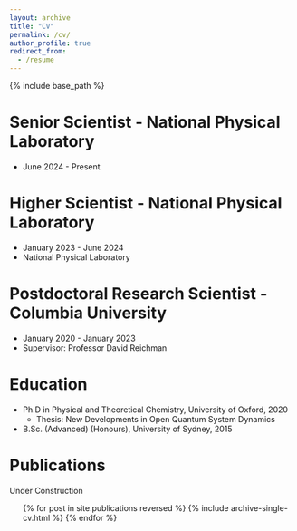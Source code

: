 ```yaml
---
layout: archive
title: "CV"
permalink: /cv/
author_profile: true
redirect_from:
  - /resume
---
```


{% include base_path %}


Senior Scientist - National Physical Laboratory
======
* June 2024 - Present

Higher Scientist - National Physical Laboratory
======
* January 2023 - June 2024
* National Physical Laboratory

Postdoctoral Research Scientist - Columbia University
======
* January 2020 - January 2023
* Supervisor: Professor David Reichman

Education
======
* Ph.D in Physical and Theoretical Chemistry, University of Oxford, 2020 
  * Thesis: New Developments in Open Quantum System Dynamics
* B.Sc. (Advanced) (Honours), University of Sydney, 2015
  
Publications
======
Under Construction
  <ul>{% for post in site.publications reversed %}
    {% include archive-single-cv.html %}
  {% endfor %}</ul>

<!---
  
Skills
======


Talks
======
  <ul>{% for post in site.talks reversed %}
    {% include archive-single-talk-cv.html  %}
  {% endfor %}</ul>
  
Teaching
======
  <ul>{% for post in site.teaching reversed %}
    {% include archive-single-cv.html %}
  {% endfor %}</ul>
  
-->

  
  
